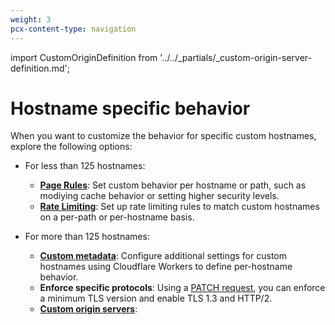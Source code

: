 ```yaml
---
weight: 3
pcx-content-type: navigation
---
```


import CustomOriginDefinition from '../../_partials/_custom-origin-server-definition.md';

# Hostname specific behavior

When you want to customize the behavior for specific custom hostnames, explore the following options:

- For less than 125 hostnames:

  - [**Page Rules**](https://support.cloudflare.com/hc/articles/218411427): Set custom behavior per hostname or path, such as modiying cache behavior or setting higher security levels.
  - [**Rate Limiting**](https://support.cloudflare.com/hc/articles/115001635128): Set up rate limiting rules to match custom hostnames on a per-path or per-hostname basis.

- For more than 125 hostnames:

  - [**Custom metadata**](custom-metadata): Configure additional settings for custom hostnames using Cloudflare Workers to define per-hostname behavior.
  - **Enforce specific protocols**: Using a [PATCH request](https://api.cloudflare.com/#custom-hostname-for-a-zone-edit-custom-hostname), you can enforce a minimum TLS version and enable TLS 1.3 and HTTP/2.
  - [**Custom origin servers**](custom-origin): <CustomOriginDefinition/>
